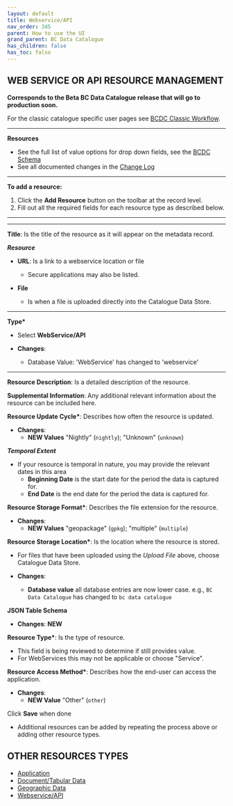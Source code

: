 ```yaml
---
layout: default
title: Webservice/API
nav_order: 345
parent: How to use the UI
grand_parent: BC Data Catalogue
has_children: false
has_toc: falso
---
```


## WEB SERVICE OR API RESOURCE MANAGEMENT

**Corresponds to the Beta BC Data Catalogue release that will go to production soon.**

For the classic catalogue specific user pages see [BCDC Classic Workflow](https://bcgov.github.io/data-publication/pages/dps_bcdc_classic_w.html).


---------------

**Resources**
+ See the full list of value options for drop down fields, see the [BCDC Schema](https://cat.data.gov.bc.ca/api/3/action/scheming_dataset_schema_show?type=bcdc_dataset)
+ See all documented changes in the [Change Log](https://github.com/bcgov/ckan-ui/blob/master/pages/beta_schema_changes.md#application-resource-level-changes)

---------------

**To add a resource:**
1. Click the **Add Resource** button on the toolbar at the record level.
1. Fill out all the required fields for each resource type as described below.

---------------

---------------

**Title**: Is the title of the resource as it will appear on the metadata record. 

**_Resource_**

+ **URL**: Is a link to a webservice location or file
    - Secure applications may also be listed.

+ **File**
    - Is when a file is uploaded directly into the Catalogue Data Store.

---------------

**Type\***

+ Select **WebService/API**

+ **Changes**:
    - Database Value: 'WebService' has changed to 'webservice'

---------------

**Resource Description**:  Is a detailed description of the resource.

**Supplemental Information**: Any additional relevant information about the resource can be included here.

**Resource Update Cycle\***: Describes how often the resource is updated.

+ **Changes**:
    - **NEW Values** "Nightly" (`nightly`); "Unknown" (`unknown`)


**_Temporal Extent_**

+ If your resource is temporal in nature, you may provide the relevant dates in this area
    - **Beginning Date** is the start date for the period the data is captured for.
    - **End Date** is the end date for the period the data is captured for. 

**Resource Storage Format\***: Describes the file extension for the resource.

+ **Changes**:
   - **NEW Values** "geopackage" (`gpkg`); "multiple" (`multiple`)

**Resource Storage Location\***: Is the location where the resource is stored. 

+ For files that have been uploaded using the _Upload File_ above, choose Catalogue Data Store.

+ **Changes**:
   - **Database value** all database entries are now lower case. e.g., `BC Data Catalogue` has changed to `bc data catalogue`

**JSON Table Schema**

+ **Changes**: **NEW**

**Resource Type\***: Is the type of resource.

+ This field is being reviewed to determine if still provides value.
+ For WebServices this may not be applicable or choose "Service".

**Resource Access Method\***: Describes how the end-user can access the application.

+ **Changes**:
   - **NEW Value** "Other" (`other`)

Click **Save** when done


+ Additional resources can be added by repeating the process above or adding other resource types.


## OTHER RESOURCES TYPES
- [Application](./dps_bcdc_w_application.md)
- [Document/Tabular Data](./dps_bcdc_w_dataset.md/)
- [Geographic Data](./dps_bcdc_w_geographic_dataset.md)
- [Webservice/API](./dps_bcdc_w_webservice_api.md)
